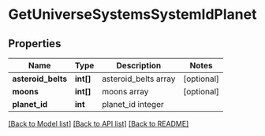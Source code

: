 # GetUniverseSystemsSystemIdPlanet

## Properties
Name | Type | Description | Notes
------------ | ------------- | ------------- | -------------
**asteroid_belts** | **int[]** | asteroid_belts array | [optional] 
**moons** | **int[]** | moons array | [optional] 
**planet_id** | **int** | planet_id integer | 

[[Back to Model list]](../README.md#documentation-for-models) [[Back to API list]](../README.md#documentation-for-api-endpoints) [[Back to README]](../README.md)


